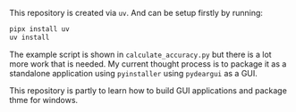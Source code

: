 This repository is created via `uv`. And can be setup firstly by running:

```sh
pipx install uv
uv install
```

The example script is shown in `calculate_accuracy.py` but there is a lot more work that is needed. My current thought process is to package it as a standalone application using `pyinstaller` using `pydeargui` as a GUI. 

This repository is partly to learn how to build GUI applications and package thme for windows.